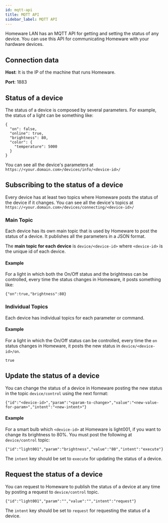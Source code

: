 ```yaml
---
id: mqtt-api
title: MQTT API
sidebar_label: MQTT API
---
```


Homeware LAN has an MQTT API for getting and setting the status of any device. You can use this API for communicating Homeware with your hardware devices.

## Connection data
**Host**: It is the IP of the machine that runs Homeware.

**Port**: 1883

## Status of a device

The status of a device is composed by several parameters. For example, the status of a light can be something like:
```
{
  "on": false,
  "online": true,
  "brightness": 80,
  "color": {
    "temperature": 5000
  }
}
```

You can see all the device's parameters at `https://<your.domain.com>/devices/info/<device-id>/`

## Subscribing to the status of a device

Every device has at least two topics where Homeware posts the status of the device if it changes. You can see all the device's topics at `https://<your.domain.com>/devices/connecting/<device-id>/`


### Main Topic

Each device has its own main topic that is used by Homeware to post the status of a device. It publishes all the parameters in a JSON format.

The **main topic for each device** is ```device/<device-id>``` where ```<device-id>``` is the unique id of each device.

#### Example

For a light in which both the On/Off status and the brightness can be controlled, every time the status changes in Homeware, it posts something like:

```
{"on":true,"brightness":80}
```
### Individual Topics

Each device has individual topics for each parameter or command.

#### Example

For a light in which the On/Off status can be controlled, every time the `on` status changes in Homeware, it posts the new status in `device/<device-id>/on`.

```
true
```

## Update the status of a device
You can change the status of a device in Homeware posting the new status in the topic ```device/control``` using the next format:

```
{"id":"<device-id>","param":"<param-to-change>","value":"<new-value-for-param>","intent":"<new-intent>"}
```
#### Example
For a smart bulb which ```<device-id>``` at Homeware is light001, if you want to change its brightness to 80%. You must post the following at ```device/control``` topic:

```
{"id":"light001","param":"brightness","value":"80","intent":"execute"}
```

The `intent` key should be set to `execute` for updating the status of a device.

## Request the status of a device

You can request to Homeware to publish the status of a device at any time by posting a request to ```device/control``` topic.

```
{"id":"light001","param":"","value":"","intent":"request"}
```
The `intent` key should be set to `request` for requesting the status of a device.